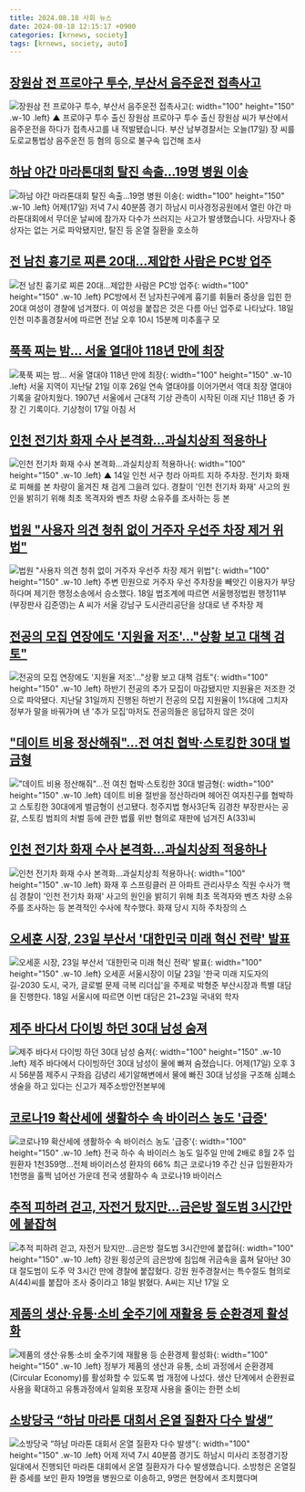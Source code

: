 ```yaml
---
title: 2024.08.18 사회 뉴스
date: 2024-08-18 12:15:17 +0900
categories: [krnews, society]
tags: [krnews, society, auto]
---
```

## [장원삼 전 프로야구 투수, 부산서 음주운전 접촉사고](https://n.news.naver.com/mnews/article/055/0001182282)

![장원삼 전 프로야구 투수, 부산서 음주운전 접촉사고](https://mimgnews.pstatic.net/image/origin/055/2024/08/17/1182282.jpg?type=nf220_150){: width="100" height="150" .w-10 .left}
▲ 프로야구 투수 출신 장원삼 프로야구 투수 출신 장원삼 씨가 부산에서 음주운전을 하다가 접촉사고를 내 적발됐습니다. 부산 남부경찰서는 오늘(17일) 장 씨를 도로교통법상 음주운전 등 혐의 등으로 불구속 입건해 조사

## [하남 야간 마라톤대회 탈진 속출...19명 병원 이송](https://n.news.naver.com/mnews/article/052/0002075245)

![하남 야간 마라톤대회 탈진 속출...19명 병원 이송](https://mimgnews.pstatic.net/image/origin/052/2024/08/18/2075245.jpg?type=nf220_150){: width="100" height="150" .w-10 .left}
어제(17일) 저녁 7시 40분쯤 경기 하남시 미사경정공원에서 열린 야간 마라톤대회에서 무더운 날씨에 참가자 다수가 쓰러지는 사고가 발생했습니다. 사망자나 중상자는 없는 거로 파악됐지만, 탈진 등 온열 질환을 호소하

## [전 남친 흉기로 찌른 20대…제압한 사람은 PC방 업주](https://n.news.naver.com/mnews/article/015/0005022657)

![전 남친 흉기로 찌른 20대…제압한 사람은 PC방 업주](https://mimgnews.pstatic.net/image/origin/015/2024/08/18/5022657.jpg?type=nf220_150){: width="100" height="150" .w-10 .left}
PC방에서 전 남자친구에게 흉기를 휘둘러 중상을 입힌 한 20대 여성이 경찰에 넘겨졌다. 이 여성을 붙잡은 것은 다름 아닌 업주로 나타났다. 18일 인천 미추홀경찰서에 따르면 전날 오후 10시 15분께 미추홀구 모

## [푹푹 찌는 밤… 서울 열대야 118년 만에 최장](https://n.news.naver.com/mnews/article/005/0001718496)

![푹푹 찌는 밤… 서울 열대야 118년 만에 최장](https://mimgnews.pstatic.net/image/origin/005/2024/08/17/1718496.jpg?type=nf220_150){: width="100" height="150" .w-10 .left}
서울 지역이 지난달 21일 이후 26일 연속 열대야를 이어가면서 역대 최장 열대야 기록을 갈아치웠다. 1907년 서울에서 근대적 기상 관측이 시작된 이래 지난 118년 중 가장 긴 기록이다. 기상청이 17일 아침 서

## [인천 전기차 화재 수사 본격화…과실치상죄 적용하나](https://n.news.naver.com/mnews/article/055/0001182321)

![인천 전기차 화재 수사 본격화…과실치상죄 적용하나](https://mimgnews.pstatic.net/image/origin/055/2024/08/18/1182321.jpg?type=nf220_150){: width="100" height="150" .w-10 .left}
▲ 14일 인천 서구 청라 아파트 지하 주차장. 전기차 화재로 피해를 본 차량이 옮겨진 채 검게 그을려 있다. 경찰이 '인천 전기차 화재' 사고의 원인을 밝히기 위해 최초 목격자와 벤츠 차량 소유주를 조사하는 등 본

## [법원 "사용자 의견 청취 없이 거주자 우선주 차장 제거 위법"](https://n.news.naver.com/mnews/article/421/0007735403)

![법원 "사용자 의견 청취 없이 거주자 우선주 차장 제거 위법"](https://mimgnews.pstatic.net/image/origin/421/2024/08/18/7735403.jpg?type=nf220_150){: width="100" height="150" .w-10 .left}
주변 민원으로 거주자 우선 주차장을 빼앗긴 이용자가 부당하다며 제기한 행정소송에서 승소했다. 18일 법조계에 따르면 서울행정법원 행정11부(부장판사 김준영)는 A 씨가 서울 강남구 도시관리공단을 상대로 낸 주차장 제

## [전공의 모집 연장에도 '지원율 저조'…"상황 보고 대책 검토"](https://n.news.naver.com/mnews/article/079/0003928760)

![전공의 모집 연장에도 '지원율 저조'…"상황 보고 대책 검토"](https://mimgnews.pstatic.net/image/origin/079/2024/08/17/3928760.jpg?type=nf220_150){: width="100" height="150" .w-10 .left}
하반기 전공의 추가 모집이 마감됐지만 지원율은 저조한 것으로 파악됐다. 지난달 31일까지 진행된 하반기 전공의 모집 지원율이 1%대에 그치자 정부가 말을 바꿔가며 낸 '추가 모집'마저도 전공의들은 응답하지 않은 것이

## ["데이트 비용 정산해줘"…전 여친 협박·스토킹한 30대 벌금형](https://n.news.naver.com/mnews/article/001/0014879398)

!["데이트 비용 정산해줘"…전 여친 협박·스토킹한 30대 벌금형](https://mimgnews.pstatic.net/image/origin/001/2024/08/18/14879398.jpg?type=nf220_150){: width="100" height="150" .w-10 .left}
데이트 비용 절반을 정산하라며 헤어진 여자친구를 협박하고 스토킹한 30대에게 벌금형이 선고됐다. 청주지법 형사3단독 김경찬 부장판사는 공갈, 스토킹 범죄의 처벌 등에 관한 법률 위반 혐의로 재판에 넘겨진 A(33)씨

## [인천 전기차 화재 수사 본격화…과실치상죄 적용하나](https://n.news.naver.com/mnews/article/001/0014879354)

![인천 전기차 화재 수사 본격화…과실치상죄 적용하나](https://mimgnews.pstatic.net/image/origin/001/2024/08/18/14879354.jpg?type=nf220_150){: width="100" height="150" .w-10 .left}
화재 후 스프링클러 끈 아파트 관리사무소 직원 수사가 핵심 경찰이 '인천 전기차 화재' 사고의 원인을 밝히기 위해 최초 목격자와 벤츠 차량 소유주를 조사하는 등 본격적인 수사에 착수했다. 화재 당시 지하 주차장의 스

## [오세훈 시장, 23일 부산서 '대한민국 미래 혁신 전략' 발표](https://n.news.naver.com/mnews/article/421/0007735415)

![오세훈 시장, 23일 부산서 '대한민국 미래 혁신 전략' 발표](https://mimgnews.pstatic.net/image/origin/421/2024/08/18/7735415.jpg?type=nf220_150){: width="100" height="150" .w-10 .left}
오세훈 서울시장이 이달 23일 '한국 미래 지도자의 길-2030 도시, 국가, 글로벌 문제 극복 리더십'을 주제로 박형준 부산시장과 특별 대담을 진행한다. 18일 서울시에 따르면 이번 대담은 21~23일 국내외 학자

## [제주 바다서 다이빙 하던 30대 남성 숨져](https://n.news.naver.com/mnews/article/056/0011782714)

![제주 바다서 다이빙 하던 30대 남성 숨져](https://mimgnews.pstatic.net/image/origin/056/2024/08/18/11782714.jpg?type=nf220_150){: width="100" height="150" .w-10 .left}
제주 바다에서 다이빙하던 30대 남성이 물에 빠져 숨졌습니다. 어제(17일) 오후 3시 56분쯤 제주시 구좌읍 김녕리 세기알해변에서 물에 빠진 30대 남성을 구조해 심폐소생술을 하고 있다는 신고가 제주소방안전본부에

## [코로나19 확산세에 생활하수 속 바이러스 농도 '급증'](https://n.news.naver.com/mnews/article/001/0014879241)

![코로나19 확산세에 생활하수 속 바이러스 농도 '급증'](https://mimgnews.pstatic.net/image/origin/001/2024/08/18/14879241.jpg?type=nf220_150){: width="100" height="150" .w-10 .left}
전국 하수 속 바이러스 농도 일주일 만에 2배로 8월 2주 입원환자 1천359명…전체 바이러스성 환자의 66% 최근 코로나19 주간 신규 입원환자가 1천명을 훌쩍 넘어선 가운데 전국 생활하수 속 코로나19 바이러스

## [추적 피하려 걷고, 자전거 탔지만...금은방 절도범 3시간만에 붙잡혀](https://n.news.naver.com/mnews/article/023/0003853125)

![추적 피하려 걷고, 자전거 탔지만...금은방 절도범 3시간만에 붙잡혀](https://mimgnews.pstatic.net/image/origin/023/2024/08/18/3853125.jpg?type=nf220_150){: width="100" height="150" .w-10 .left}
강원 횡성군의 금은방에 침입해 귀금속을 훔쳐 달아난 30대 절도범이 도주 약 3시간 만에 경찰에 붙잡혔다. 강원 원주경찰서는 특수절도 혐의로 A(44)씨를 붙잡아 조사 중이라고 18일 밝혔다. A씨는 지난 17일 오

## [제품의 생산·유통·소비 全주기에 재활용 등 순환경제 활성화](https://n.news.naver.com/mnews/article/008/0005078122)

![제품의 생산·유통·소비 全주기에 재활용 등 순환경제 활성화](https://mimgnews.pstatic.net/image/origin/008/2024/08/18/5078122.jpg?type=nf220_150){: width="100" height="150" .w-10 .left}
정부가 제품의 생산과 유통, 소비 과정에서 순환경제(Circular Economy)를 활성화할 수 있도록 법 개정에 나섰다. 생산 단계에서 순환원료 사용을 확대하고 유통과정에서 일회용 포장재 사용을 줄이는 한편 소비

## [소방당국 “하남 마라톤 대회서 온열 질환자 다수 발생”](https://n.news.naver.com/mnews/article/056/0011782687)

![소방당국 “하남 마라톤 대회서 온열 질환자 다수 발생”](https://mimgnews.pstatic.net/image/origin/056/2024/08/18/11782687.jpg?type=nf220_150){: width="100" height="150" .w-10 .left}
어제 저녁 7시 40분쯤 경기도 하남시 미사리 조정경기장 일대에서 진행되던 마라톤 대회에서 온열 질환자가 다수 발생했습니다. 소방청은 온열질환 증세를 보인 환자 19명을 병원으로 이송하고, 9명은 현장에서 조치했다며

